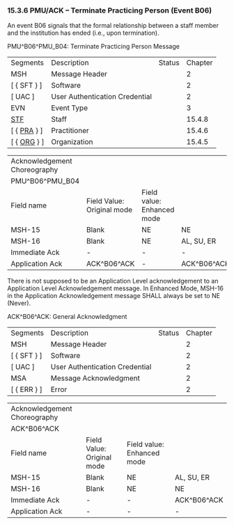 ### 15.3.6 PMU/ACK – Terminate Practicing Person (Event B06)

An event B06 signals that the formal relationship between a staff member and the institution has ended (i.e., upon termination).

PMU^B06^PMU_B04: Terminate Practicing Person Message

|     |     |     |     |
| --- | --- | --- | --- |
| Segments | Description | Status | Chapter |
| MSH | Message Header |  | 2 |
| [ \{ SFT } ] | Software |  | 2 |
| [ UAC ] | User Authentication Credential |  | 2 |
| EVN | Event Type |  | 3 |
| [STF](#_Hlt489344064) | Staff |  | 15.4.8 |
| [ \{ [PRA](#PRA) } ] | Practitioner |  | 15.4.6 |
| [ \{ [ORG](#ORG) } ] | Organization |  | 15.4.5 |

|     |     |     |     |     |
| --- | --- | --- | --- | --- |
| Acknowledgement Choreography |  |  |  |  |
| PMU^B06^PMU_B04 |  |  |  |  |
| Field name | Field Value: Original mode | Field value: Enhanced mode |  |  |
| MSH-15 | Blank | NE | NE | AL, SU, ER |
| MSH-16 | Blank | NE | AL, SU, ER | AL, SU, ER |
| Immediate Ack | - | - | - | ACK^B06^ACK |
| Application Ack | ACK^B06^ACK | - | ACK^B06^ACK | ACK^B06^ACK |

There is not supposed to be an Application Level acknowledgement to an Application Level Acknowledgement message. In Enhanced Mode, MSH-16 in the Application Acknowledgement message SHALL always be set to NE (Never).

ACK^B06^ACK: General Acknowledgment

|     |     |     |     |
| --- | --- | --- | --- |
| Segments | Description | Status | Chapter |
| MSH | Message Header |  | 2 |
| [ \{ SFT } ] | Software |  | 2 |
| [ UAC ] | User Authentication Credential |  | 2 |
| MSA | Message Acknowledgment |  | 2 |
| [ \{ ERR } ] | Error |  | 2 |

|     |     |     |     |
| --- | --- | --- | --- |
| Acknowledgement Choreography |  |  |  |
| ACK^B06^ACK |  |  |  |
| Field name | Field Value: Original mode | Field value: Enhanced mode |  |
| MSH-15 | Blank | NE | AL, SU, ER |
| MSH-16 | Blank | NE | NE |
| Immediate Ack | - | - | ACK^B06^ACK |
| Application Ack | - | - | - |
